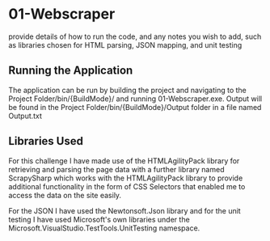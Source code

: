 # 01-Webscraper


provide details of how to run the code, and any notes you wish to add, such as libraries chosen for HTML parsing, JSON mapping, and unit testing

## Running the Application
  The application can be run by building the project and navigating to the Project Folder/bin/{BuildMode}/ and running 01-Webscraper.exe. 
  Output will be found in the Project Folder/bin/{BuildMode}/Output folder in a file named Output.txt
  
## Libraries Used
  For this challenge I have made use of the HTMLAgilityPack library for retrieving and parsing the page data with a further library named ScrapySharp which works with            the HTMLAgilityPack library to provide additional functionality in the form of CSS Selectors that enabled me to access the data on the site easily. 
  
  For the JSON I have used the Newtonsoft.Json library and for the unit testing I have used Microsoft's own libraries under the Microsoft.VisualStudio.TestTools.UnitTesting namespace.
